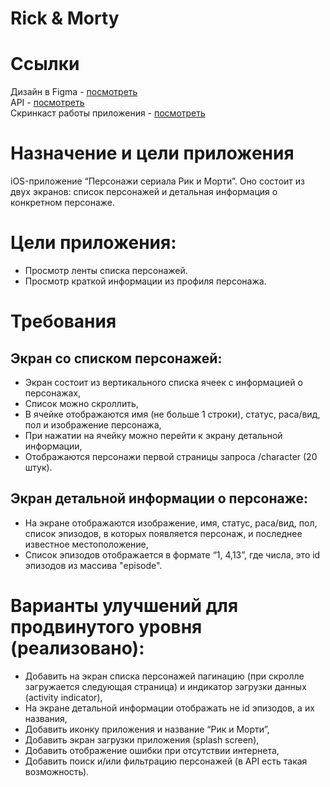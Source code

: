 # Rick & Morty

# Ссылки

Дизайн в Figma - [посмотреть](https://tinyurl.com/image-feed-figma)   
API - [посмотреть](https://rickandmortyapi.com/documentation/)    
Скринкаст работы приложения - [посмотреть](https://disk.yandex.ru/i/jWVLphJjx5qh9w)     

# Назначение и цели приложения

iOS-приложение “Персонажи сериала Рик и Морти”. Оно состоит из двух экранов: список персонажей и детальная информация о конкретном персонаже.   
# Цели приложения:

- Просмотр ленты списка персонажей.
- Просмотр краткой информации из профиля персонажа.

# Требования

## Экран со списком персонажей:
- Экран состоит из вертикального списка ячеек с информацией о персонажах,
- Список можно скроллить,
- В ячейке отображаются имя (не больше 1 строки), статус, раса/вид, пол и изображение персонажа,
- При нажатии на ячейку можно перейти к экрану детальной информации,
- Отображаются персонажи первой страницы запроса /character (20 штук).
## Экран детальной информации о персонаже:
- На экране отображаются изображение, имя, статус, раса/вид, пол, список эпизодов, в которых появляется персонаж, и последнее известное местоположение,
- Список эпизодов отображается в формате “1, 4,13”, где числа, это id эпизодов из массива "episode".

# Варианты улучшений для продвинутого уровня (реализовано):
- Добавить на экран списка персонажей пагинацию (при скролле загружается следующая страница) и индикатор загрузки данных (activity indicator),
- На экране детальной информации отображать не id эпизодов, а их названия,
- Добавить иконку приложения и название “Рик и Морти”,
- Добавить экран загрузки приложения (splash screen),
- Добавить отображение ошибки при отсутствии интернета,
- Добавить поиск и/или фильтрацию персонажей (в API есть такая возможность).

